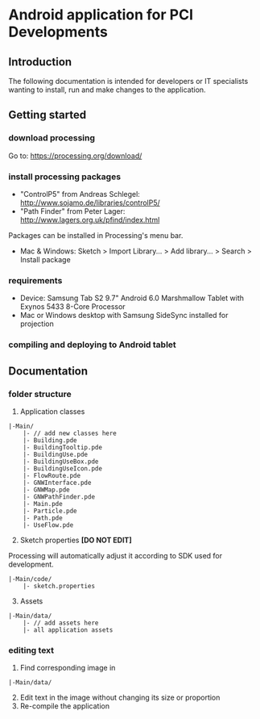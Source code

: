 Android application for PCI Developments
========================

## Introduction
The following documentation is intended for developers or IT specialists wanting to install, run and make changes to the application.

## Getting started

### download processing
Go to: https://processing.org/download/

### install processing packages

- "ControlP5" from Andreas Schlegel: http://www.sojamo.de/libraries/controlP5/
- "Path Finder" from Peter Lager: http://www.lagers.org.uk/pfind/index.html

Packages can be installed in Processing's menu bar.
- Mac & Windows: Sketch > Import Library... > Add library... > Search > Install package

### requirements

- Device: Samsung Tab S2 9.7" Android 6.0 Marshmallow Tablet with Exynos 5433 8-Core Processor
- Mac or Windows desktop with Samsung SideSync installed for projection

### compiling and deploying to Android tablet


## Documentation

### folder structure
1. Application classes

```
|-Main/
    |- // add new classes here
    |- Building.pde
    |- BuildingTooltip.pde
    |- BuildingUse.pde
    |- BuildingUseBox.pde
    |- BuildingUseIcon.pde
    |- FlowRoute.pde
    |- GNWInterface.pde
    |- GNWMap.pde
    |- GNWPathFinder.pde
    |- Main.pde
    |- Particle.pde
    |- Path.pde
    |- UseFlow.pde
```

2. Sketch properties **[DO NOT EDIT]**

Processing will automatically adjust it according to SDK used for development.

```
|-Main/code/
    |- sketch.properties
```

3. Assets

```
|-Main/data/
    |- // add assets here
    |- all application assets
```

### editing text

1. Find corresponding image in
```
|-Main/data/
```

2. Edit text in the image without changing its size or proportion
3. Re-compile the application
